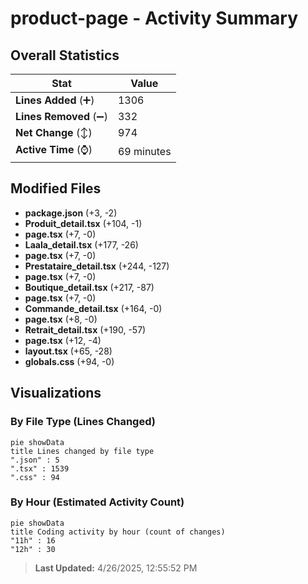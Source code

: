 # product-page - Activity Summary 

## Overall Statistics

| Stat                   | Value                                                             |
| ---------------------- | ----------------------------------------------------------------- |
| **Lines Added** (➕)   | 1306                                          |
| **Lines Removed** (➖) | 332                                        |
| **Net Change** (↕)    | 974                |
| **Active Time** (⌚)   | 69 minutes |


## Modified Files
- **package.json** (+3, -2)
- **Produit_detail.tsx** (+104, -1)
- **page.tsx** (+7, -0)
- **Laala_detail.tsx** (+177, -26)
- **page.tsx** (+7, -0)
- **Prestataire_detail.tsx** (+244, -127)
- **page.tsx** (+7, -0)
- **Boutique_detail.tsx** (+217, -87)
- **page.tsx** (+7, -0)
- **Commande_detail.tsx** (+164, -0)
- **page.tsx** (+8, -0)
- **Retrait_detail.tsx** (+190, -57)
- **page.tsx** (+12, -4)
- **layout.tsx** (+65, -28)
- **globals.css** (+94, -0)

## Visualizations

### By File Type (Lines Changed)

```mermaid
pie showData
title Lines changed by file type
".json" : 5
".tsx" : 1539
".css" : 94
```

### By Hour (Estimated Activity Count)

```mermaid
pie showData
title Coding activity by hour (count of changes)
"11h" : 16
"12h" : 30
```


> **Last Updated:** 4/26/2025, 12:55:52 PM